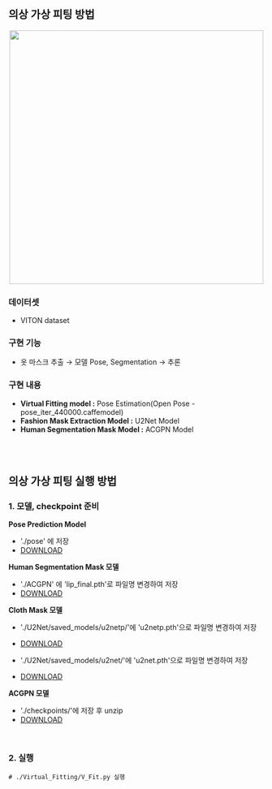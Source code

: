 ## 의상 가상 피팅 방법

<p align="center">
<img src="https://github.com/VIP-Projects/V-Fit/assets/53934639/7c5fbec5-c086-4cfb-9ae9-c4c5b6212d02" style="width:500px"></p>

### 데이터셋
- VITON dataset



### 구현 기능
- 옷 마스크 추출 → 모델 Pose, Segmentation → 추론



### 구현 내용
-	<b> Virtual Fitting model :</b> Pose Estimation(Open Pose - pose_iter_440000.caffemodel)
-	<b> Fashion Mask Extraction Model :</b> U2Net Model
-	<b> Human Segmentation Mask Model :</b> ACGPN Model

<br><br>

##  의상 가상 피팅 실행 방법

### 1. 모델, checkpoint 준비

<b> Pose Prediction Model </b>

- './pose' 에 저장
- [DOWNLOAD](https://github.com/foss-for-synopsys-dwc-arc-processors/synopsys-caffe-models/blob/master/caffe_models/openpose/caffe_model/pose_iter_440000.caffemodel)

<b> Human Segmentation Mask 모델  </b>

- './ACGPN' 에 'lip_final.pth'로 파일명 변경하여 저장
- [DOWNLOAD](https://drive.google.com/uc?id=1k4dllHpu)

<b> Cloth Mask 모델  </b>
- './U2Net/saved_models/u2netp/'에 'u2netp.pth'으로 파일명 변경하여 저장
- [DOWNLOAD](https://drive.google.com/uc?id=1rbSTGKAE-MTxBYHd-51l2hMOQPT_7EPy)

- './U2Net/saved_models/u2net/'에 'u2net.pth'으로 파일명 변경하여 저장
- [DOWNLOAD](https://drive.google.com/uc?id=1ao1ovG1Qtx4b7EoskHXmi2E9rp5CHLcZ)

<b> ACGPN 모델  </b>
- './checkpoints/'에 저장 후 unzip
- [DOWNLOAD](https://drive.google.com/uc?id=1UWT6esQIU_d4tUm8cjxDKMhB8joQbrFx)

<br>

### 2. 실행
  
  ```
  # ./Virtual_Fitting/V_Fit.py 실행
   ```
